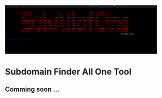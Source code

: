 <p align="center">
  <img src="./img.png" alt="light bulb icon">
</p>
<h1 aling="center"> 
 Subdomain Finder All One Tool
</h1>
<h2> 
  Comming soon ...
</h2>
